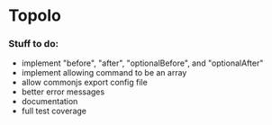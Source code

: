 # Topolo

### Stuff to do:
* implement "before", "after", "optionalBefore", and "optionalAfter"
* implement allowing command to be an array
* allow commonjs export config file
* better error messages
* documentation
* full test coverage
